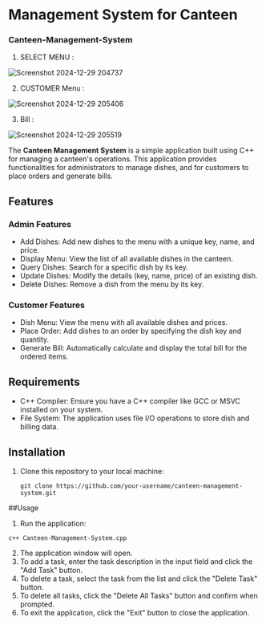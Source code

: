 # Management System for Canteen

### Canteen-Management-System<br>
1. SELECT MENU :

![Screenshot 2024-12-29 204737](https://github.com/user-attachments/assets/52c95f73-3361-40b4-91ae-18d18ac96bc1)

2. CUSTOMER Menu :
   
![Screenshot 2024-12-29 205406](https://github.com/user-attachments/assets/36f53fd7-35af-4b80-8914-da6d0bc081f9)


3. Bill :
   
![Screenshot 2024-12-29 205519](https://github.com/user-attachments/assets/a2a32c5b-8cf9-4ca2-b5b1-c88d2d2022e9)


The **Canteen Management System** is a simple application built using C++ for managing a canteen's operations. This application provides functionalities for administrators to manage dishes, and for customers to place orders and generate bills.

## Features

### Admin Features
- Add Dishes: Add new dishes to the menu with a unique key, name, and price.
- Display Menu: View the list of all available dishes in the canteen.
- Query Dishes: Search for a specific dish by its key.
- Update Dishes: Modify the details (key, name, price) of an existing dish.
- Delete Dishes: Remove a dish from the menu by its key.

### Customer Features
- Dish Menu: View the menu with all available dishes and prices.
- Place Order: Add dishes to an order by specifying the dish key and quantity.
- Generate Bill: Automatically calculate and display the total bill for the ordered items.

## Requirements
- C++ Compiler: Ensure you have a C++ compiler like GCC or MSVC installed on your system.
- File System: The application uses file I/O operations to store dish and billing data.

## Installation
1. Clone this repository to your local machine:
   ```
   git clone https://github.com/your-username/canteen-management-system.git
   ```

##Usage
1. Run the application:
```
c++ Canteen-Management-System.cpp
```
2. The application window will open.
3. To add a task, enter the task description in the input field and click the "Add Task" button.
4. To delete a task, select the task from the list and click the "Delete Task" button.
5. To delete all tasks, click the "Delete All Tasks" button and confirm when prompted.
6. To exit the application, click the "Exit" button to close the application.













